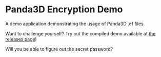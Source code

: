 # Panda3D Encryption Demo
A demo application demonstrating the usage of Panda3D .ef files.

Want to challenge yourself? Try out the compiled demo available at [the releases page](https://github.com/darktohka/panda3d-encryption-demo/releases/latest)!

Will you be able to figure out the secret password?
